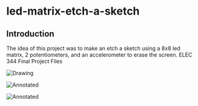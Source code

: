 # led-matrix-etch-a-sketch
## Introduction
The idea of this project was to make an etch a sketch using a 8x8 led matrix, 2 potentiometers, and an accelerometer to erase the screen.
ELEC 344 Final Project Files

![Drawing](https://i.imgur.com/qu3H2nD.png)

![Annotated](https://i.imgur.com/I8Jbyin.jpg)

![Annotated](https://i.imgur.com/NYEcIKf.gifv)

